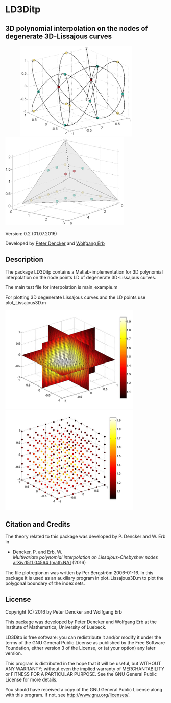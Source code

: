# LD3Ditp
3D polynomial interpolation on the nodes of degenerate 3D-Lissajous curves
--------------------------------------------------------------------------------

&nbsp;&nbsp;&nbsp;&nbsp;&nbsp;&nbsp;&nbsp;&nbsp;&nbsp; &nbsp;&nbsp;<img src="img/Lissajous3D.jpg" width="350"> &nbsp;&nbsp;&nbsp;&nbsp;&nbsp;&nbsp;&nbsp;&nbsp;&nbsp; <img src="img/indexset3D.png" width="370">

Version: 0.2 (01.07.2016)

Developed by <a href="http://www.math.uni-luebeck.de/mitarbeiter/dencker/index.php"> Peter Dencker</a> and 
<a href="http://math.hawaii.edu/~erb/index.html"> Wolfgang Erb</a>


Description
-----------

The package LD3Ditp contains a Matlab-implementation for 3D polynomial interpolation on 
the node points LD of degenerate 3D-Lissajous curves. 

The main test file for interpolation is
main_example.m

For plotting 3D degenerate Lissajous curves and the LD points use
plot_Lissajous3D.m

<img src="img/testfun1.jpg" width="400"> &nbsp;&nbsp;&nbsp; <img src="img/testfun2.jpg" width="400">


Citation and Credits
--------------------

The theory related to this package was developed by P. Dencker and W. Erb in

<ul>
<li> Dencker, P. and Erb, W. <br>
 <i> Multivariate polynomial interpolation on Lissajous-Chebyshev nodes </i> <br> <a href="http://arxiv.org/pdf/1511.04564"> arXiv:1511.04564 [math.NA]</a> (2016)</li>
</ul>
    


The file plotregion.m was written by Per Bergström 2006-01-16. In this package it is used as 
an auxiliary program in plot_Lissajous3D.m to plot the polygonal boundary of the index sets. 

License
-------

Copyright (C) 2016 by Peter Dencker and Wolfgang Erb

This package was developed by Peter Dencker and Wolfgang Erb 
at the Institute of Mathematics, University of Luebeck.

LD3Ditp is free software: you can redistribute it and/or modify
it under the terms of the GNU General Public License as published by
the Free Software Foundation, either version 3 of the License, or
(at your option) any later version.

This program is distributed in the hope that it will be useful,
but WITHOUT ANY WARRANTY; without even the implied warranty of
MERCHANTABILITY or FITNESS FOR A PARTICULAR PURPOSE.  See the
GNU General Public License for more details.

You should have received a copy of the GNU General Public License
along with this program. If not, see <http://www.gnu.org/licenses/>.
